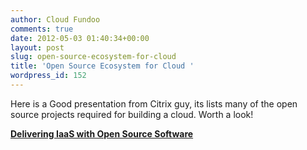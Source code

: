 ```yaml
---
author: Cloud Fundoo
comments: true
date: 2012-05-03 01:40:34+00:00
layout: post
slug: open-source-ecosystem-for-cloud
title: 'Open Source Ecosystem for Cloud '
wordpress_id: 152
---
```


Here is a Good presentation from Citrix guy, its lists many of the open source projects required for building a cloud. Worth a look!



**[Delivering IaaS with Open Source Software](http://www.slideshare.net/socializedsoftware/delivering-iaas-with-open-source-software)**
